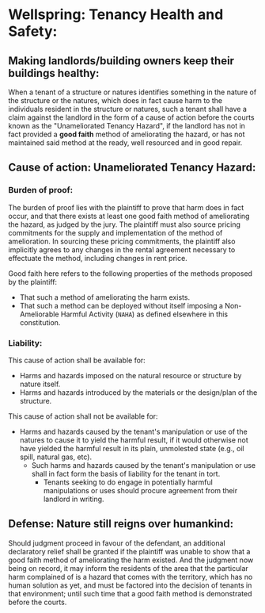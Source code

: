 # Wellspring: Tenancy Health and Safety:

## Making landlords/building owners keep their buildings healthy:

When a tenant of a structure or natures identifies something in the nature of the structure or the natures, which does in fact cause harm to the individuals resident in the structure or natures, such a tenant shall have a claim against the landlord in the form of a cause of action before the courts known as the "Unameliorated Tenancy Hazard", if the landlord has not in fact provided a **good faith** method of ameliorating the hazard, or has not maintained said method at the ready, well resourced and in good repair.

## Cause of action: Unameliorated Tenancy Hazard:

### Burden of proof:

The burden of proof lies with the plaintiff to prove that harm does in fact occur, and that there exists at least one good faith method of ameliorating the hazard, as judged by the jury. The plaintiff must also source pricing commitments for the supply and implementation of the method of amelioration. In sourcing these pricing commitments, the plaintiff also implicitly agrees to any changes in the rental agreement necessary to effectuate the method, including changes in rent price.

Good faith here refers to the following properties of the methods proposed by the plaintiff:
- That such a method of ameliorating the harm exists.
- That such a method can be deployed without itself imposing a Non-Ameliorable Harmful Activity (`NAHA`) as defined elsewhere in this constitution.

### Liability:

This cause of action shall be available for:
- Harms and hazards imposed on the natural resource or structure by nature itself.
- Harms and hazards introduced by the materials or the design/plan of the structure.

This cause of action shall not be available for:
- Harms and hazards caused by the tenant's manipulation or use of the natures to cause it to yield the harmful result, if it would otherwise not have yielded the harmful result in its plain, unmolested state (e.g., oil spill, natural gas, etc).
  - Such harms and hazards caused by the tenant's manipulation or use shall in fact form the basis of liability for the tenant in tort.
     - Tenants seeking to do engage in potentially harmful manipulations or uses should procure agreement from their landlord in writing.

## Defense: Nature still reigns over humankind:

Should judgment proceed in favour of the defendant, an additional declaratory relief shall be granted if the plaintiff was unable to show that a good faith method of ameliorating the harm existed. And the judgment now being on record, it may inform the residents of the area that the particular harm complained of is a hazard that comes with the territory, which has no human solution as yet, and must be factored into the decision of tenants in that environment; until such time that a good faith method is demonstrated before the courts.
